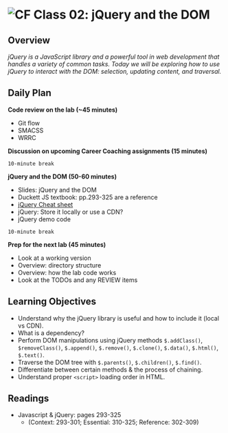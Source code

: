 ![CF](https://i.imgur.com/7v5ASc8.png)  Class 02: jQuery and the DOM
=======
## Overview

*jQuery is a JavaScript library and a powerful tool in web development that handles a variety of common tasks. Today we will be exploring how to use jQuery to interact with the DOM: selection, updating content, and traversal.*

## Daily Plan

**Code review on the lab (~45 minutes)**

- Git flow
- SMACSS
- WRRC

**Discussion on upcoming Career Coaching assignments (15 minutes)**

`10-minute break`

**jQuery and the DOM (50-60 minutes)**

- Slides: jQuery and the DOM
- Duckett JS textbook: pp.293-325 are a reference
- [jQuery Cheat sheet](http://oscarotero.com/jquery)
- jQuery: Store it locally or use a CDN?
- jQuery demo code

`10-minute break`

**Prep for the next lab (45 minutes)**

  - Look at a working version
  - Overview: directory structure
  - Overview: how the lab code works
  - Look at the TODOs and any REVIEW items

## Learning Objectives

* Understand why the jQuery library is useful and how to include it (local vs CDN).
* What is a dependency?
* Perform DOM manipulations using jQuery methods `$.addClass()`, `$removeClass()`, `$.append()`, `$.remove()`, `$.clone()`, `$.data()`, `$.html()`, `$.text()`.
* Traverse the DOM tree with `$.parents()`, `$.children()`, `$.find()`.
* Differentiate between certain methods & the process of chaining.
* Understand proper `<script>` loading order in HTML.

## Readings

* Javascript & jQuery: pages 293-325
  * (Context: 293-301; Essential: 310-325; Reference: 302-309)